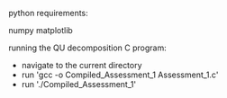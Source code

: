python requirements:

numpy
matplotlib

running the QU decomposition C program:

- navigate to the current directory
- run 'gcc -o Compiled_Assessment_1 Assessment_1.c'
- run './Compiled_Assessment_1'